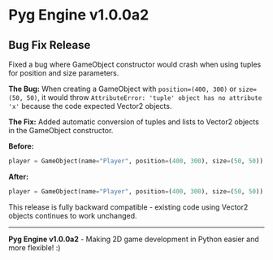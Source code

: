 # Pyg Engine v1.0.0a2

## Bug Fix Release

Fixed a bug where GameObject constructor would crash when using tuples for position and size parameters.

**The Bug:** When creating a GameObject with `position=(400, 300)` or `size=(50, 50)`, it would throw `AttributeError: 'tuple' object has no attribute 'x'` because the code expected Vector2 objects.

**The Fix:** Added automatic conversion of tuples and lists to Vector2 objects in the GameObject constructor.

**Before:**
```python
player = GameObject(name="Player", position=(400, 300), size=(50, 50))  # Crashed
```

**After:**
```python
player = GameObject(name="Player", position=(400, 300), size=(50, 50))  # Works
```

This release is fully backward compatible - existing code using Vector2 objects continues to work unchanged.

---

**Pyg Engine v1.0.0a2** - Making 2D game development in Python easier and more flexible! :) 